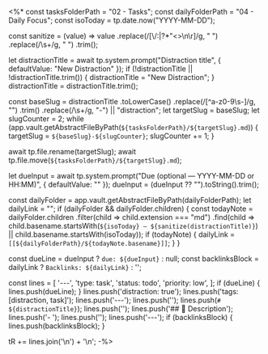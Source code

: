 <%*
const tasksFolderPath = "02 - Tasks";
const dailyFolderPath = "04 - Daily Focus";
const isoToday = tp.date.now("YYYY-MM-DD");

const sanitize = (value) =>
  value
    .replace(/[\\/:|?*"<>\n\r]/g, " ")
    .replace(/\s+/g, " ")
    .trim();

let distractionTitle = await tp.system.prompt("Distraction title", { defaultValue: "New Distraction" });
if (!distractionTitle || !distractionTitle.trim()) {
  distractionTitle = "New Distraction";
}
distractionTitle = distractionTitle.trim();

const baseSlug = distractionTitle
  .toLowerCase()
  .replace(/[^a-z0-9\s-]/g, "")
  .trim()
  .replace(/\s+/g, "-")
  || "distraction";
let targetSlug = baseSlug;
let slugCounter = 2;
while (app.vault.getAbstractFileByPath(`${tasksFolderPath}/${targetSlug}.md`)) {
  targetSlug = `${baseSlug}-${slugCounter}`;
  slugCounter += 1;
}

await tp.file.rename(targetSlug);
await tp.file.move(`${tasksFolderPath}/${targetSlug}.md`);

let dueInput = await tp.system.prompt("Due (optional — YYYY-MM-DD or HH:MM)", { defaultValue: "" });
dueInput = (dueInput ?? "").toString().trim();

const dailyFolder = app.vault.getAbstractFileByPath(dailyFolderPath);
let dailyLink = "";
if (dailyFolder && dailyFolder.children) {
  const todayNote = dailyFolder.children
    .filter(child => child.extension === "md")
    .find(child => child.basename.startsWith(`${isoToday} — ${sanitize(distractionTitle)}`) || child.basename.startsWith(isoToday));
  if (todayNote) {
    dailyLink = `[[${dailyFolderPath}/${todayNote.basename}]]`;
  }
}

const dueLine = dueInput ? `due: ${dueInput}` : null;
const backlinksBlock = dailyLink ? `Backlinks: ${dailyLink}` : '';

const lines = [
  '---',
  'type: task',
  'status: todo',
  'priority: low',
];
if (dueLine) {
  lines.push(dueLine);
}
lines.push('distraction: true');
lines.push('tags: [distraction, task]');
lines.push('---');
lines.push('');
lines.push(`# ${distractionTitle}`);
lines.push('');
lines.push('## 💬 Description');
lines.push('- ');
lines.push('');
lines.push('---');
if (backlinksBlock) {
  lines.push(backlinksBlock);
}

tR += lines.join('\n') + '\n';
-%>
